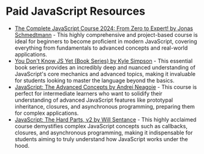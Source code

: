 # Paid JavaScript Resources

*   [The Complete JavaScript Course 2024: From Zero to Expert! by Jonas Schmedtmann](https://www.udemy.com/course/the-complete-javascript-course/) - This highly comprehensive and project-based course is ideal for beginners to become proficient in modern JavaScript, covering everything from fundamentals to advanced concepts and real-world applications.
*   [You Don't Know JS Yet (Book Series) by Kyle Simpson](https://www.amazon.com/You-Dont-Know-JS-Yet-Series/dp/B08V5Q3C61) - This essential book series provides an incredibly deep and nuanced understanding of JavaScript's core mechanics and advanced topics, making it invaluable for students looking to master the language beyond the basics.
*   [JavaScript: The Advanced Concepts by Andrei Neagoie](https://academy.zerotomastery.io/courses/javascript-advanced-concepts) - This course is perfect for intermediate learners who want to solidify their understanding of advanced JavaScript features like prototypal inheritance, closures, and asynchronous programming, preparing them for complex applications.
*   [JavaScript: The Hard Parts, v2 by Will Sentance](https://frontendmasters.com/courses/javascript-hard-parts-v2/) - This highly acclaimed course demystifies complex JavaScript concepts such as callbacks, closures, and asynchronous programming, making it indispensable for students aiming to truly understand how JavaScript works under the hood.